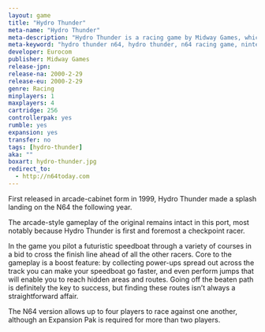 ```yaml
---
layout: game
title: "Hydro Thunder"
meta-name: "Hydro Thunder"
meta-description: "Hydro Thunder is a racing game by Midway Games, which was ported to the Nintendo 64 in 2000."
meta-keyword: "hydro thunder n64, hydro thunder, n64 racing game, nintendo 64"
developer: Eurocom
publisher: Midway Games
release-jpn: 
release-na: 2000-2-29
release-eu: 2000-2-29
genre: Racing
minplayers: 1
maxplayers: 4
cartridge: 256
controllerpak: yes
rumble: yes
expansion: yes
transfer: no
tags: [hydro-thunder]
aka: ""
boxart: hydro-thunder.jpg
redirect_to:
  - http://n64today.com
---
```


First released in arcade-cabinet form in 1999, Hydro Thunder made a splash landing on the N64 the following year.

The arcade-style gameplay of the original remains intact in this port, most notably because Hydro Thunder is first and foremost a checkpoint racer.

In the game you pilot a futuristic speedboat through a variety of courses in a bid to cross the finish line ahead of all the other racers. Core to the gameplay is a boost feature: by collecting power-ups spread out across the track you can make your speedboat go faster, and even perform jumps that will enable you to reach hidden areas and routes. Going off the beaten path is definitely the key to success, but finding these routes isn’t always a straightforward affair.

The N64 version allows up to four players to race against one another, although an Expansion Pak is required for more than two players.
